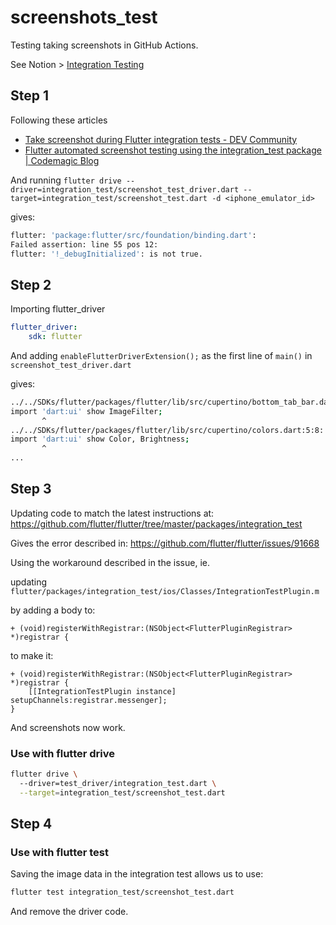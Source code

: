 # screenshots_test

Testing taking screenshots in GitHub Actions.

See Notion > [Integration Testing](https://www.notion.so/reference-material/Integration-Testing-1c3d3880e0fe4e62a69d14045704715d)

## Step 1

Following these articles

- [Take screenshot during Flutter integration tests - DEV Community](https://dev.to/mjablecnik/take-screenshot-during-flutter-integration-tests-435k)
- [Flutter automated screenshot testing using the integration_test package | Codemagic Blog](https://blog.codemagic.io/flutter-automated-screenshot-testing/)

And running `flutter drive --driver=integration_test/screenshot_test_driver.dart --target=integration_test/screenshot_test.dart -d <iphone_emulator_id>`

gives:

```sh
flutter: 'package:flutter/src/foundation/binding.dart':
Failed assertion: line 55 pos 12:
flutter: '!_debugInitialized': is not true.
```

## Step 2

Importing flutter_driver

```yml
flutter_driver:
    sdk: flutter
```

And adding `enableFlutterDriverExtension();` as the first line of `main()` in `screenshot_test_driver.dart`

gives:

```sh
../../SDKs/flutter/packages/flutter/lib/src/cupertino/bottom_tab_bar.dart:5:8: Error: Not found: 'dart:ui'
import 'dart:ui' show ImageFilter;
       ^
../../SDKs/flutter/packages/flutter/lib/src/cupertino/colors.dart:5:8: Error: Not found: 'dart:ui'
import 'dart:ui' show Color, Brightness;
       ^
...
```

## Step 3

Updating code to match the latest instructions at: https://github.com/flutter/flutter/tree/master/packages/integration_test

Gives the error described in: https://github.com/flutter/flutter/issues/91668

Using the workaround described in the issue, ie.

updating `flutter/packages/integration_test/ios/Classes/IntegrationTestPlugin.m`

by adding a body to:

```objc
+ (void)registerWithRegistrar:(NSObject<FlutterPluginRegistrar> *)registrar {
```

to make it:

```objc
+ (void)registerWithRegistrar:(NSObject<FlutterPluginRegistrar> *)registrar {
    [[IntegrationTestPlugin instance] setupChannels:registrar.messenger];
}
```

And screenshots now work.

### Use with flutter drive

```sh
flutter drive \                                   
  --driver=test_driver/integration_test.dart \
  --target=integration_test/screenshot_test.dart
```

## Step 4

### Use with flutter test

Saving the image data in the integration test allows us to use:

```sh
flutter test integration_test/screenshot_test.dart
```

And remove the driver code.
